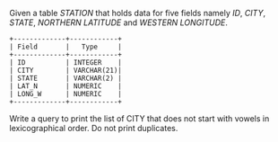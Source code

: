 Given a table _STATION_ that holds data for five fields namely _ID_, _CITY_, _STATE_, _NORTHERN LATITUDE_ and _WESTERN LONGITUDE_.

    +-------------+------------+
    | Field       |   Type     |
    +-------------+------------+
    | ID          | INTEGER    |
    | CITY        | VARCHAR(21)|
    | STATE       | VARCHAR(2) |
    | LAT_N       | NUMERIC    |
    | LONG_W      | NUMERIC    |
    +-------------+------------+ 

Write a query to print the list of CITY that does not start with vowels in lexicographical order. Do not print duplicates.